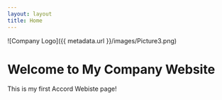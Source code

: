 ```yaml
---
layout: layout
title: Home
---
```


![Company Logo]({{ metadata.url }}/images/Picture3.png)
# Welcome to My Company Website

This is my first Accord Webiste page!
